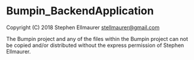 # Bumpin_BackendApplication


Copyright (C) 2018 Stephen Ellmaurer stellmaurer@gmail.com

The Bumpin project and any of the files within the Bumpin project can not be copied and/or distributed without the express permission of Stephen Ellmaurer.
